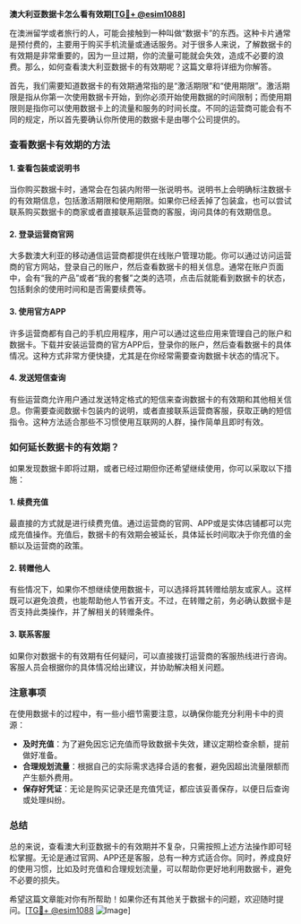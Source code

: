 **澳大利亚数据卡怎么看有效期[[TG💪+ @esim1088](https://t.me/s/esim1088)]**

在澳洲留学或者旅行的人，可能会接触到一种叫做“数据卡”的东西。这种卡片通常是预付费的，主要用于购买手机流量或通话服务。对于很多人来说，了解数据卡的有效期是非常重要的，因为一旦过期，你的流量可能就会失效，造成不必要的浪费。那么，如何查看澳大利亚数据卡的有效期呢？这篇文章将详细为你解答。

首先，我们需要知道数据卡的有效期通常指的是“激活期限”和“使用期限”。激活期限是指从你第一次使用数据卡开始，到你必须开始使用数据的时间限制；而使用期限则是指你可以使用数据卡上的流量和服务的时间长度。不同的运营商可能会有不同的规定，所以首先要确认你所使用的数据卡是由哪个公司提供的。

### **查看数据卡有效期的方法**

#### **1. 查看包装或说明书**
当你购买数据卡时，通常会在包装内附带一张说明书。说明书上会明确标注数据卡的有效期信息，包括激活期限和使用期限。如果你已经丢掉了包装盒，也可以尝试联系购买数据卡的商家或者直接联系运营商的客服，询问具体的有效期信息。

#### **2. 登录运营商官网**
大多数澳大利亚的移动通信运营商都提供在线账户管理功能。你可以通过访问运营商的官方网站，登录自己的账户，然后查看数据卡的相关信息。通常在账户页面中，会有“我的产品”或者“我的套餐”之类的选项，点击后就能看到数据卡的状态，包括剩余的使用时间和是否需要续费等。

#### **3. 使用官方APP**
许多运营商都有自己的手机应用程序，用户可以通过这些应用来管理自己的账户和数据卡。下载并安装运营商的官方APP后，登录你的账户，然后查看数据卡的具体情况。这种方式非常方便快捷，尤其是在你经常需要查询数据卡状态的情况下。

#### **4. 发送短信查询**
有些运营商允许用户通过发送特定格式的短信来查询数据卡的有效期和其他相关信息。你需要查阅数据卡包装内的说明，或者直接联系运营商客服，获取正确的短信指令。这种方法适合那些不习惯使用互联网的人群，操作简单且即时有效。

### **如何延长数据卡的有效期？**

如果发现数据卡即将过期，或者已经过期但你还希望继续使用，你可以采取以下措施：

#### **1. 续费充值**
最直接的方式就是进行续费充值。通过运营商的官网、APP或是实体店铺都可以完成充值操作。充值后，数据卡的有效期会被延长，具体延长时间取决于你充值的金额以及运营商的政策。

#### **2. 转赠他人**
有些情况下，如果你不想继续使用数据卡，可以选择将其转赠给朋友或家人。这样既可以避免浪费，也能帮助他人节省开支。不过，在转赠之前，务必确认数据卡是否支持此类操作，并了解相关的转赠条件。

#### **3. 联系客服**
如果你对数据卡的有效期有任何疑问，可以直接拨打运营商的客服热线进行咨询。客服人员会根据你的具体情况给出建议，并协助解决相关问题。

### **注意事项**

在使用数据卡的过程中，有一些小细节需要注意，以确保你能充分利用卡中的资源：

- **及时充值**：为了避免因忘记充值而导致数据卡失效，建议定期检查余额，提前做好准备。
- **合理规划流量**：根据自己的实际需求选择合适的套餐，避免因超出流量限额而产生额外费用。
- **保存好凭证**：无论是购买记录还是充值凭证，都应该妥善保存，以便日后查询或处理纠纷。

### **总结**

总的来说，查看澳大利亚数据卡的有效期并不复杂，只需按照上述方法操作即可轻松掌握。无论是通过官网、APP还是客服，总有一种方式适合你。同时，养成良好的使用习惯，比如及时充值和合理规划流量，可以帮助你更好地利用数据卡，避免不必要的损失。

希望这篇文章能对你有所帮助！如果你还有其他关于数据卡的问题，欢迎随时提问。[[TG💪+ @esim1088](https://t.me/s/esim1088) ![Image](https://i.postimg.cc/4NQfJmqS/Snipaste-2025-05-13-00-14-12.png)]